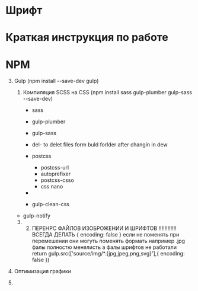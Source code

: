 
# Шрифт


# Краткая инструкция по работе




# NPM


3. Gulp (npm install --save-dev gulp)
    1. Компиляция SCSS на CSS (npm install sass gulp-plumber gulp-sass --save-dev)
        - sass 
        - gulp-plumber 
        - gulp-sass

        - del- to delet files form buld forlder after changin in dew

        - postcss
            - postcss-url
            - autoprefixer
            - postcss-csso
            - css nano

        - 
        - gulp-clean-css
    - gulp-notify

  
    3. 2.  ПЕРЕНРС ФАЙЛОВ ИЗОБРОЖЕНИИ И ШРИФТОВ
!!!!!!!!!!!!  ВСЕГДА ДЕЛАТЬ { encoding: false } если не поменять
при перемешении они могуть поменять формать например .jpg фалы полностю менялисть а фалы шрифтов не работали
    return gulp.src(['source/img/*.{jpg,jpeg,png,svg}'],{ encoding: false })

3. Оптимизация графики
4. 